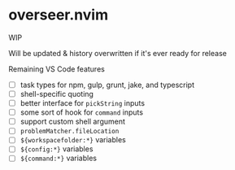 # overseer.nvim

WIP

Will be updated & history overwritten if it's ever ready for release

Remaining VS Code features

- [ ] task types for npm, gulp, grunt, jake, and typescript
- [ ] shell-specific quoting
- [ ] better interface for `pickString` inputs
- [ ] some sort of hook for `command` inputs
- [ ] support custom shell argument
- [ ] `problemMatcher.fileLocation`
- [ ] `${workspacefolder:*}` variables
- [ ] `${config:*}` variables
- [ ] `${command:*}` variables
